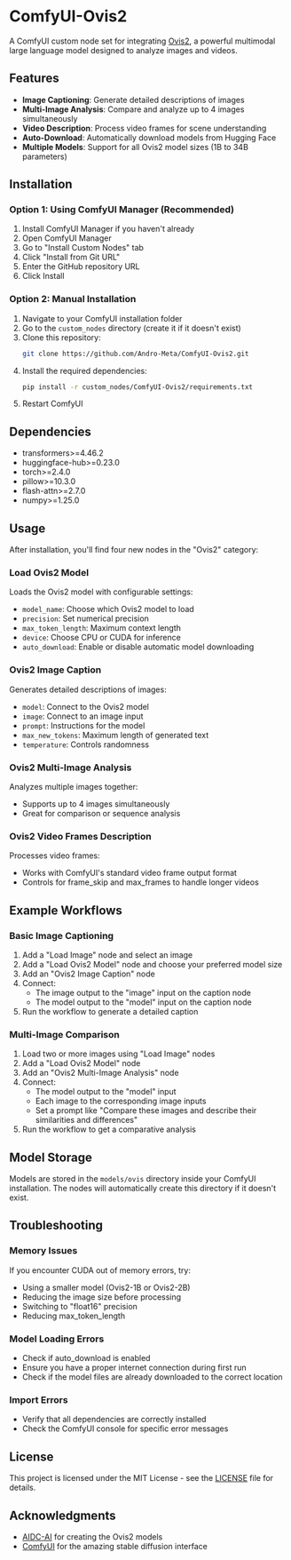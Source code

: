 # ComfyUI-Ovis2

A ComfyUI custom node set for integrating [Ovis2](https://huggingface.co/AIDC-AI/Ovis2-34B), a powerful multimodal large language model designed to analyze images and videos.

## Features

- **Image Captioning**: Generate detailed descriptions of images
- **Multi-Image Analysis**: Compare and analyze up to 4 images simultaneously
- **Video Description**: Process video frames for scene understanding
- **Auto-Download**: Automatically download models from Hugging Face
- **Multiple Models**: Support for all Ovis2 model sizes (1B to 34B parameters)

## Installation

### Option 1: Using ComfyUI Manager (Recommended)

1. Install ComfyUI Manager if you haven't already
2. Open ComfyUI Manager
3. Go to "Install Custom Nodes" tab
4. Click "Install from Git URL"
5. Enter the GitHub repository URL
6. Click Install

### Option 2: Manual Installation

1. Navigate to your ComfyUI installation folder
2. Go to the `custom_nodes` directory (create it if it doesn't exist)
3. Clone this repository:
   ```bash
   git clone https://github.com/Andro-Meta/ComfyUI-Ovis2.git
   ```
4. Install the required dependencies:
   ```bash
   pip install -r custom_nodes/ComfyUI-Ovis2/requirements.txt
   ```
5. Restart ComfyUI

## Dependencies

- transformers>=4.46.2
- huggingface-hub>=0.23.0
- torch>=2.4.0
- pillow>=10.3.0
- flash-attn>=2.7.0
- numpy>=1.25.0

## Usage

After installation, you'll find four new nodes in the "Ovis2" category:

### Load Ovis2 Model

Loads the Ovis2 model with configurable settings:
- `model_name`: Choose which Ovis2 model to load
- `precision`: Set numerical precision
- `max_token_length`: Maximum context length
- `device`: Choose CPU or CUDA for inference
- `auto_download`: Enable or disable automatic model downloading

### Ovis2 Image Caption

Generates detailed descriptions of images:
- `model`: Connect to the Ovis2 model
- `image`: Connect to an image input
- `prompt`: Instructions for the model
- `max_new_tokens`: Maximum length of generated text
- `temperature`: Controls randomness

### Ovis2 Multi-Image Analysis

Analyzes multiple images together:
- Supports up to 4 images simultaneously
- Great for comparison or sequence analysis

### Ovis2 Video Frames Description

Processes video frames:
- Works with ComfyUI's standard video frame output format
- Controls for frame_skip and max_frames to handle longer videos

## Example Workflows

### Basic Image Captioning

1. Add a "Load Image" node and select an image
2. Add a "Load Ovis2 Model" node and choose your preferred model size
3. Add an "Ovis2 Image Caption" node
4. Connect:
   - The image output to the "image" input on the caption node
   - The model output to the "model" input on the caption node
5. Run the workflow to generate a detailed caption

### Multi-Image Comparison

1. Load two or more images using "Load Image" nodes
2. Add a "Load Ovis2 Model" node
3. Add an "Ovis2 Multi-Image Analysis" node
4. Connect:
   - The model output to the "model" input
   - Each image to the corresponding image inputs
   - Set a prompt like "Compare these images and describe their similarities and differences"
5. Run the workflow to get a comparative analysis

## Model Storage

Models are stored in the `models/ovis` directory inside your ComfyUI installation. The nodes will automatically create this directory if it doesn't exist.

## Troubleshooting

### Memory Issues

If you encounter CUDA out of memory errors, try:
- Using a smaller model (Ovis2-1B or Ovis2-2B)
- Reducing the image size before processing
- Switching to "float16" precision
- Reducing max_token_length

### Model Loading Errors

- Check if auto_download is enabled
- Ensure you have a proper internet connection during first run
- Check if the model files are already downloaded to the correct location

### Import Errors

- Verify that all dependencies are correctly installed
- Check the ComfyUI console for specific error messages

## License

This project is licensed under the MIT License - see the [LICENSE](LICENSE) file for details.

## Acknowledgments

- [AIDC-AI](https://huggingface.co/AIDC-AI) for creating the Ovis2 models
- [ComfyUI](https://github.com/comfyanonymous/ComfyUI) for the amazing stable diffusion interface
